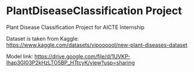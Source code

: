 # PlantDiseaseClassification Project
Plant Disease Classification Project for AICTE Internship 

Dataset is taken from Kaggle:
https://www.kaggle.com/datasets/vipoooool/new-plant-diseases-dataset

Model link:
https://drive.google.com/file/d/1UVKP-Ihap3GI03P2kHzLTO5BP_HTtcyK/view?usp=sharing


